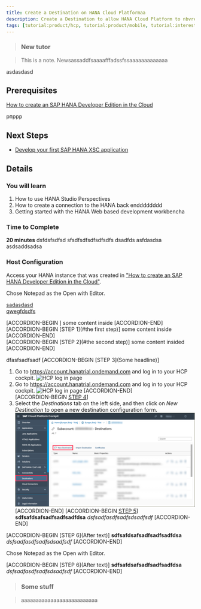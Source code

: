 ```yaml
---
title: Create a Destination on HANA Cloud Platformaa
description: Create a Destination to allow HANA Cloud Platform to nbvread/write data
tags: [tutorial:product/hcp, tutorial:product/mobile, tutorial:interest/gettingstarted]
---
```


>### New tutor

>This is a note. Newsassaddfsaaaafffadssfssaaaaaaaaaaaaa

asdasdasd
## Prerequisites  
[How to create an SAP HANA Developer Edition in the Cloud](http://go.sap.com/developer/tutorials/hana-setup-cloud.html)

рпррр
## Next Steps
- [Develop your first SAP HANA XSC application](http://go.sap.com/developer/tutorials/hana-web-development-workbench.html)

 
## Details
### You will learn  
1. How to use HANA Studio Perspectives
2. How to create a connection to the HANA back endddddddd
3. Getting started with the HANA Web based development workbencha


### Time to Complete
**20 minutes** dsfdsfsdfsd sfsdfsdfsdfsdfsdfs dsadfds asfdasdsa asdsaddsadsa

### Host Configuration
Access your HANA instance that was created in ["How to create an SAP HANA Developer Edition in the Cloud"](http://go.sap.com/developer/tutorials/hana-setup-cloud.html).

Chose Notepad as the Open with Editor.

[sadasdasd](/sdasdasdasd/)         
[qwegfdsdfs](#sdasasdfasdasdasd)

[ACCORDION-BEGIN []()] some content inside [ACCORDION-END]  
[ACCORDION-BEGIN [STEP 1](#the first step)] some content inside [ACCORDION-END]       
[ACCORDION-BEGIN [STEP 2](#the second step)] some content insided [ACCORDION-END]    

dfasfsadfsadf
[ACCORDION-BEGIN [STEP 3](Some headline)]    
1. Go to <https://account.hanatrial.ondemand.com> and log in to your HCP cockpit.
![HCP log in page](https://raw.githubusercontent.com/SAPDocuments/Tutorials/master/tutorials/hcp-create-destination/mob1-1_1.png)
1. Go to <https://account.hanatrial.ondemand.com> and log in to your HCP cockpit.
![HCP log in page](https://raw.githubusercontent.com/SAPDocuments/Tutorials/master/tutorials/hcp-create-destination/mob1-1_1.png)
[ACCORDION-END]         
[ACCORDION-BEGIN [STEP 4](#step2)]
2. Select the *Destinations* tab on the left side, and then click on *New Destination* to open a new destination configuration form.
![Web IDE Destination tab](https://raw.githubusercontent.com/SAPDocuments/Tutorials/master/tutorials/hcp-create-destination/mob1-1_2.png)
[ACCORDION-END]
[ACCORDION-BEGIN [STEP 5](#step1)]
**sdfsafdsafsadfsadfsadfdsa**
_dsfsadfasdfsadfsdsadfsdf_
[ACCORDION-END]
   

[ACCORDION-BEGIN [STEP 6](After text)]
**sdfsafdsafsadfsadfsadfdsa**
_dsfsadfasdfsadfsdsadfsdf_
[ACCORDION-END]

Chose Notepad as the Open with Editor.


[ACCORDION-BEGIN [STEP 6](After text)]
**sdfsafdsafsadfsadfsadfdsa**
_dsfsadfasdfsadfsdsadfsdf_
[ACCORDION-END]   

>### Some stuff

>aaaaaaaaaaaaaaaaaaaaaaaaaa
